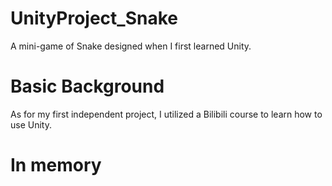# UnityProject_Snake
A mini-game of Snake designed when I first learned Unity.

# Basic Background
As for my first independent project, I utilized a Bilibili course to learn how to use Unity.

# In memory
